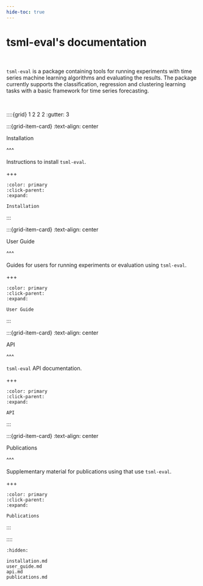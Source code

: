 ```yaml
---
hide-toc: true
---
```


# tsml-eval's documentation

<br>

`tsml-eval` is a package containing tools for running experiments with time series
machine learning algorithms and evaluating the results. The package currently supports
the classification, regression and clustering learning tasks with a basic framework
for time series forecasting.

<br>

::::{grid} 1 2 2 2
:gutter: 3

:::{grid-item-card}
:text-align: center

Installation

^^^

Instructions to install `tsml-eval`.

+++

```{button-ref} installation
:color: primary
:click-parent:
:expand:

Installation
```

:::

:::{grid-item-card}
:text-align: center

User Guide

^^^

Guides for users for running experiments or evaluation using `tsml-eval`.

+++

```{button-ref} user_guide
:color: primary
:click-parent:
:expand:

User Guide
```

:::


:::{grid-item-card}
:text-align: center

API

^^^

``tsml-eval`` API documentation.

+++

```{button-ref} api
:color: primary
:click-parent:
:expand:

API
```

:::

:::{grid-item-card}
:text-align: center

Publications

^^^

Supplementary material for publications using that use `tsml-eval`.

+++

```{button-ref} publications
:color: primary
:click-parent:
:expand:

Publications
```

:::

::::


```{toctree}
:hidden:

installation.md
user_guide.md
api.md
publications.md
```
